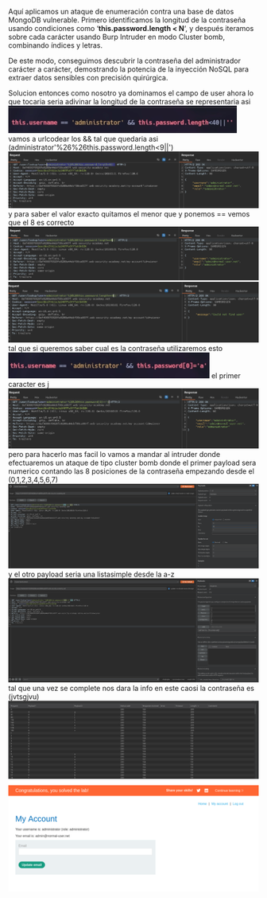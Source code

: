Aquí aplicamos un ataque de enumeración contra una base de datos MongoDB vulnerable. Primero identificamos la longitud de la contraseña usando condiciones como ‘**this.password.length < N**‘, y después iteramos sobre cada carácter usando Burp Intruder en modo Cluster bomb, combinando índices y letras.

De este modo, conseguimos descubrir la contraseña del administrador carácter a carácter, demostrando la potencia de la inyección NoSQL para extraer datos sensibles con precisión quirúrgica.

Solucion
entonces como nosotro ya dominamos el campo de user ahora lo que tocaria seria adivinar la longitud de la contraseña
se representaria asi
![Pasted_image_20250902010245.png](/Imagenes/Pasted_image_20250902010245.png)
vamos a urlcodear los &&
tal que quedaria asi (administrator'%26%26this.password.length<9||')
![Pasted_image_20250902010521.png](/Imagenes/Pasted_image_20250902010521.png)
y para saber el valor exacto quitamos el menor que y ponemos ==
vemos que el 8 es correcto
![Pasted_image_20250902010620.png](/Imagenes/Pasted_image_20250902010620.png)
![Pasted_image_20250902010635.png](/Imagenes/Pasted_image_20250902010635.png)tal que si queremos saber cual es la contraseña utilizaremos esto
![Pasted_image_20250902010833.png](/Imagenes/Pasted_image_20250902010833.png)
el primer caracter es j![Pasted_image_20250902010936.png](/Imagenes/Pasted_image_20250902010936.png)
pero para hacerlo mas facil lo vamos a mandar al intruder donde efectuaremos un ataque de tipo cluster bomb donde el primer payload sera numerico contando las 8 posiciones de la contraseña empezando desde el (0,1,2,3,4,5,6,7)
![Pasted_image_20250902011213.png](/Imagenes/Pasted_image_20250902011213.png)
y el otro payload seria una listasimple desde la a-z
![Pasted_image_20250902011649.png](/Imagenes/Pasted_image_20250902011649.png)
tal que una vez se complete nos dara la info en este caosi la contraseña es (jvtsgjvu)
![Pasted_image_20250902012649.png](/Imagenes/Pasted_image_20250902012649.png)
![Pasted_image_20250902012801.png](/Imagenes/Pasted_image_20250902012801.png)
